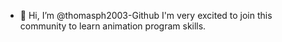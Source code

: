 - 👋 Hi, I’m @thomasph2003-Github
  I'm very excited to join this community to learn animation program skills.


